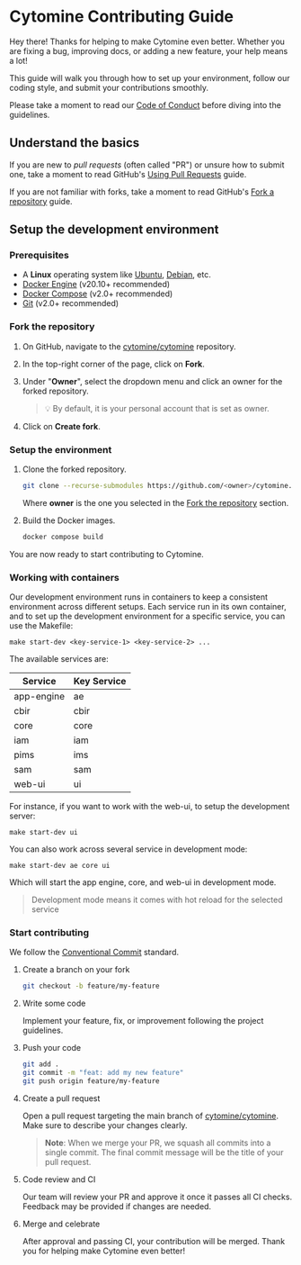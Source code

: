 # Cytomine Contributing Guide

Hey there!
Thanks for helping to make Cytomine even better. Whether you are fixing a bug, improving docs, or adding a new feature, your help means a lot!

This guide will walk you through how to set up your environment, follow our coding style, and submit your contributions smoothly.

Please take a moment to read our [Code of Conduct](https://doc.uliege.cytomine.org/community/code-of-conduct) before diving into the guidelines.

## Understand the basics

If you are new to *pull requests* (often called "PR") or unsure how to submit one, take a moment to read GitHub's [Using Pull Requests](https://docs.github.com/en/pull-requests/collaborating-with-pull-requests/proposing-changes-to-your-work-with-pull-requests/about-pull-requests) guide.

If you are not familiar with forks, take a moment to read GitHub's [Fork a repository](https://docs.github.com/en/pull-requests/collaborating-with-pull-requests/working-with-forks/fork-a-repo) guide.

## Setup the development environment

### Prerequisites

- A **Linux** operating system like [Ubuntu](https://ubuntu.com/), [Debian](https://www.debian.org/), etc.
- [Docker Engine](https://docs.docker.com/get-docker/) (v20.10+ recommended)
- [Docker Compose](https://docs.docker.com/compose/) (v2.0+ recommended)
- [Git](https://git-scm.com/) (v2.0+ recommended)

### Fork the repository

1. On GitHub, navigate to the [cytomine/cytomine](https://github.com/cytomine/cytomine) repository.

2. In the top-right corner of the page, click on **Fork**.

3. Under "**Owner**", select the dropdown menu and click an owner for the forked repository.

    > :bulb: By default, it is your personal account that is set as owner. 

4. Click on **Create fork**.

### Setup the environment

1. Clone the forked repository.

    ```bash
    git clone --recurse-submodules https://github.com/<owner>/cytomine.git
    ```

    Where **owner** is the one you selected in the [Fork the repository](#fork-the-repository) section.

2. Build the Docker images.

    ```bash
    docker compose build
    ```

You are now ready to start contributing to Cytomine.

### Working with containers

Our development environment runs in containers to keep a consistent environment across different setups. Each service run in its own container, and to set up the development environment for a specific service, you can use the Makefile:

```
make start-dev <key-service-1> <key-service-2> ...
```

The available services are:

| Service       | Key Service |
|---------------|-------------|
| app-engine    | ae          |
| cbir          | cbir        |
| core          | core        |
| iam           | iam         |
| pims          | ims         |
| sam           | sam         |
| web-ui        | ui          |

For instance, if you want to work with the web-ui, to setup the development server:

```
make start-dev ui
```

You can also work across several service in development mode:

```
make start-dev ae core ui
```

Which will start the app engine, core, and web-ui in development mode.

> Development mode means it comes with hot reload for the selected service

### Start contributing

We follow the [Conventional Commit](https://www.conventionalcommits.org/en/v1.0.0/) standard.

1. Create a branch on your fork

    ```bash
    git checkout -b feature/my-feature
    ```

2. Write some code

    Implement your feature, fix, or improvement following the project guidelines.

3. Push your code

    ```bash
    git add .
    git commit -m "feat: add my new feature"
    git push origin feature/my-feature
    ```

4. Create a pull request

    Open a pull request targeting the main branch of [cytomine/cytomine](https://github.com/cytomine/cytomine). Make sure to describe your changes clearly.

    > **Note**: When we merge your PR, we squash all commits into a single commit. The final commit message will be the title of your pull request.

5. Code review and CI

    Our team will review your PR and approve it once it passes all CI checks. Feedback may be provided if changes are needed.

6. Merge and celebrate

    After approval and passing CI, your contribution will be merged. Thank you for helping make Cytomine even better!
